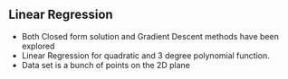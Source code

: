 ## Linear Regression

  - Both Closed form solution and Gradient Descent methods have been explored
  - Linear Regression for quadratic and 3 degree polynomial function.
  - Data set is a bunch of points on the 2D plane
